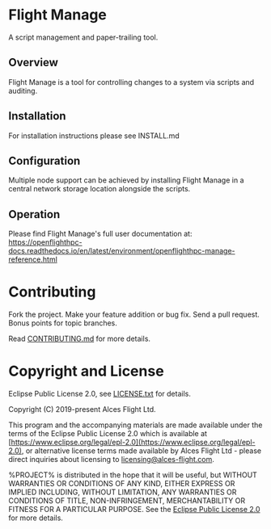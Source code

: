 # Flight Manage

A script management and paper-trailing tool.

## Overview

Flight Manage is a tool for controlling changes to a system via scripts and
auditing.

## Installation

For installation instructions please see INSTALL.md

## Configuration

Multiple node support can be achieved by installing Flight Manage in a central
network storage location alongside the scripts.

## Operation

Please find Flight Manage's full user documentation at:
https://openflighthpc-docs.readthedocs.io/en/latest/environment/openflighthpc-manage-reference.html

# Contributing

Fork the project. Make your feature addition or bug fix. Send a pull
request. Bonus points for topic branches.

Read [CONTRIBUTING.md](CONTRIBUTING.md) for more details.

# Copyright and License

Eclipse Public License 2.0, see [LICENSE.txt](LICENSE.txt) for details.

Copyright (C) 2019-present Alces Flight Ltd.

This program and the accompanying materials are made available under
the terms of the Eclipse Public License 2.0 which is available at
[https://www.eclipse.org/legal/epl-2.0](https://www.eclipse.org/legal/epl-2.0),
or alternative license terms made available by Alces Flight Ltd -
please direct inquiries about licensing to
[licensing@alces-flight.com](mailto:licensing@alces-flight.com).

%PROJECT% is distributed in the hope that it will be
useful, but WITHOUT WARRANTIES OR CONDITIONS OF ANY KIND, EITHER
EXPRESS OR IMPLIED INCLUDING, WITHOUT LIMITATION, ANY WARRANTIES OR
CONDITIONS OF TITLE, NON-INFRINGEMENT, MERCHANTABILITY OR FITNESS FOR
A PARTICULAR PURPOSE. See the [Eclipse Public License 2.0](https://opensource.org/licenses/EPL-2.0) for more
details.
